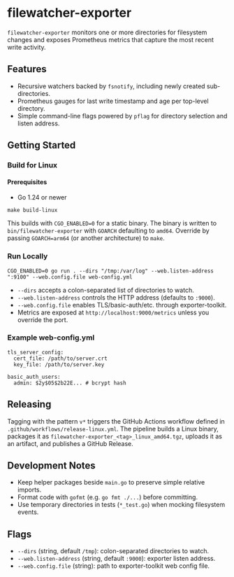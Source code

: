 # filewatcher-exporter

`filewatcher-exporter` monitors one or more directories for filesystem changes and exposes Prometheus metrics that capture the most recent write activity.

## Features
- Recursive watchers backed by `fsnotify`, including newly created sub-directories.
- Prometheus gauges for last write timestamp and age per top-level directory.
- Simple command-line flags powered by `pflag` for directory selection and listen address.

## Getting Started

### Build for Linux

#### Prerequisites
- Go 1.24 or newer

```
make build-linux
```
This builds with `CGO_ENABLED=0` for a static binary. The binary is written to `bin/filewatcher-exporter` with `GOARCH` defaulting to `amd64`. Override by passing `GOARCH=arm64` (or another architecture) to `make`.

### Run Locally
```
CGO_ENABLED=0 go run . --dirs "/tmp:/var/log" --web.listen-address ":9100" --web.config.file web-config.yml
```
- `--dirs` accepts a colon-separated list of directories to watch.
- `--web.listen-address` controls the HTTP address (defaults to `:9000`).
- `--web.config.file` enables TLS/basic-auth/etc. through exporter-toolkit.
- Metrics are exposed at `http://localhost:9000/metrics` unless you override the port.

### Example web-config.yml
```
tls_server_config:
  cert_file: /path/to/server.crt
  key_file: /path/to/server.key

basic_auth_users:
  admin: $2y$05$2b22E... # bcrypt hash
```

## Releasing
Tagging with the pattern `v*` triggers the GitHub Actions workflow defined in `.github/workflows/release-linux.yml`. The pipeline builds a Linux binary, packages it as `filewatcher-exporter_<tag>_linux_amd64.tgz`, uploads it as an artifact, and publishes a GitHub Release.

## Development Notes
- Keep helper packages beside `main.go` to preserve simple relative imports.
- Format code with `gofmt` (e.g. `go fmt ./...`) before committing.
- Use temporary directories in tests (`*_test.go`) when mocking filesystem events.

## Flags
- `--dirs` (string, default `/tmp`): colon-separated directories to watch.
- `--web.listen-address` (string, default `:9000`): exporter listen address.
- `--web.config.file` (string): path to exporter-toolkit web config file.
